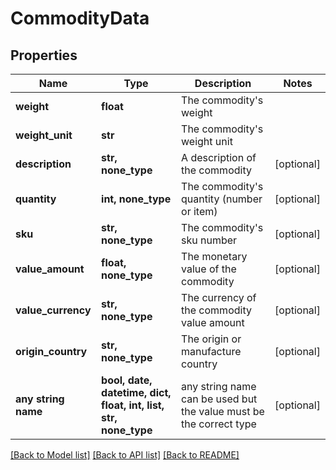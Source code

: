 # CommodityData


## Properties
Name | Type | Description | Notes
------------ | ------------- | ------------- | -------------
**weight** | **float** | The commodity&#39;s weight | 
**weight_unit** | **str** | The commodity&#39;s weight unit | 
**description** | **str, none_type** | A description of the commodity | [optional] 
**quantity** | **int, none_type** | The commodity&#39;s quantity (number or item) | [optional] 
**sku** | **str, none_type** | The commodity&#39;s sku number | [optional] 
**value_amount** | **float, none_type** | The monetary value of the commodity | [optional] 
**value_currency** | **str, none_type** | The currency of the commodity value amount | [optional] 
**origin_country** | **str, none_type** | The origin or manufacture country | [optional] 
**any string name** | **bool, date, datetime, dict, float, int, list, str, none_type** | any string name can be used but the value must be the correct type | [optional]

[[Back to Model list]](../README.md#documentation-for-models) [[Back to API list]](../README.md#documentation-for-api-endpoints) [[Back to README]](../README.md)


